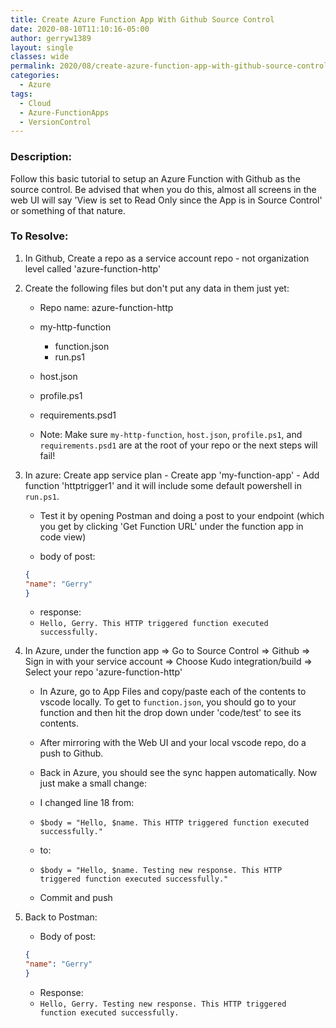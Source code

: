 ```yaml
---
title: Create Azure Function App With Github Source Control
date: 2020-08-10T11:10:16-05:00
author: gerryw1389
layout: single
classes: wide
permalink: 2020/08/create-azure-function-app-with-github-source-control
categories:
  - Azure
tags:
  - Cloud
  - Azure-FunctionApps
  - VersionControl
---
```

<!--more-->

### Description:

Follow this basic tutorial to setup an Azure Function with Github as the source control. Be advised that when you do this, almost all screens in the web UI will say 'View is set to Read Only since the App is in Source Control' or something of that nature.

### To Resolve:

1. In Github, Create a repo as a service account repo - not organization level called 'azure-function-http'

2. Create the following files but don't put any data in them just yet:

   - Repo name: azure-function-http
   - my-http-function
      - function.json
      - run.ps1
   - host.json
   - profile.ps1
   - requirements.psd1

   - Note: Make sure `my-http-function`, `host.json`, `profile.ps1`, and `requirements.psd1` are at the root of your repo or the next steps will fail!

3. In azure: Create app service plan - Create app 'my-function-app' - Add function 'httptrigger1' and it will include some default powershell in `run.ps1`.

   - Test it by opening Postman and doing a post to your endpoint (which you get by clicking 'Get Function URL' under the function app in code view)

   - body of post:

   ```json
   {
   "name": "Gerry"
   }
   ```

   - response:
   - `Hello, Gerry. This HTTP triggered function executed successfully.`

4. In Azure, under the function app => Go to Source Control => Github => Sign in with your service account => Choose Kudo integration/build => Select your repo 'azure-function-http'

   - In Azure, go to App Files and copy/paste each of the contents to vscode locally. To get to `function.json`, you should go to your function and then hit the drop down under 'code/test' to see its contents.

   - After mirroring with the Web UI and your local vscode repo, do a push to Github.

   - Back in Azure, you should see the sync happen automatically. Now just make a small change:

   - I changed line 18 from:

   - `$body = "Hello, $name. This HTTP triggered function executed successfully."`
   - to:
   - `$body = "Hello, $name. Testing new response. This HTTP triggered function executed successfully."`
   - Commit and push

5. Back to Postman:

   - Body of post:

   ```json
   {
   "name": "Gerry"
   }
   ```

   - Response:
   - `Hello, Gerry. Testing new response. This HTTP triggered function executed successfully.`
